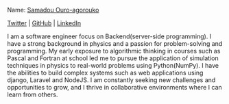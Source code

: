 Name: [Samadou Ouro-agorouko](https://github.com/Bakugo90)

[Twitter](https://twitter.com/ouro_Django) | [GitHub](https://github.com/Bakugo90) | [LinkedIn](https://linkedin.com/in/samadou-ouro-agorouko-31527a239/)

I am a software engineer focus on Backend(server-side programming). I have a strong background in physics and a passion for problem-solving and programming.
My early exposure to algorithmic thinking in courses such as Pascal and Fortran at school led me to pursue the application of simulation techniques in physics to real-world problems using Python(NumPy).
I have the abilities to build complex systems such as web applications using django, Laravel and NodeJS.
I am constantly seeking new challenges and opportunities to grow, and I thrive in collaborative environments where I can learn from others.
